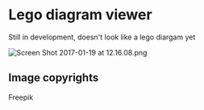 # Lego diagram viewer
Still in development, doesn't look like a lego diargam yet

![Screen Shot 2017-01-19 at 12.16.08.png](https://bitbucket.org/repo/BLKbyp/images/3678596765-Screen%20Shot%202017-01-19%20at%2012.16.08.png)

## Image copyrights
Freepik